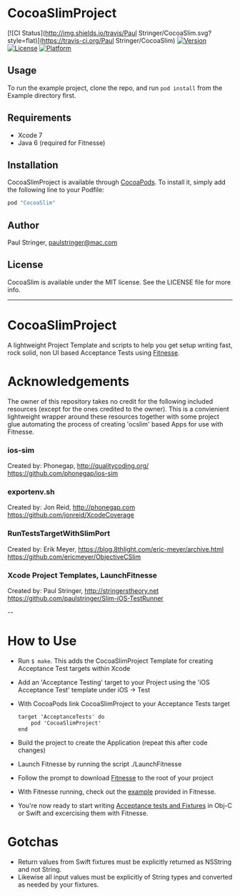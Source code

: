 # CocoaSlimProject

[![CI Status](http://img.shields.io/travis/Paul Stringer/CocoaSlim.svg?style=flat)](https://travis-ci.org/Paul Stringer/CocoaSlim)
[![Version](https://img.shields.io/cocoapods/v/CocoaSlim.svg?style=flat)](http://cocoapods.org/pods/CocoaSlim)
[![License](https://img.shields.io/cocoapods/l/CocoaSlim.svg?style=flat)](http://cocoapods.org/pods/CocoaSlim)
[![Platform](https://img.shields.io/cocoapods/p/CocoaSlim.svg?style=flat)](http://cocoapods.org/pods/CocoaSlim)

## Usage

To run the example project, clone the repo, and run `pod install` from the Example directory first.

## Requirements
- Xcode 7
- Java 6 (required for Fitnesse)


## Installation

CocoaSlimProject is available through [CocoaPods](http://cocoapods.org). To install
it, simply add the following line to your Podfile:

```ruby
pod "CocoaSlim"
```

## Author

Paul Stringer, paulstringer@mac.com

## License

CocoaSlim is available under the MIT license. See the LICENSE file for more info.


----------


# CocoaSlimProject
A lightweight Project Template and scripts to help you get setup writing fast, rock solid, non UI based Acceptance Tests using [Fitnesse](http://fitnesse.org).

# Acknowledgements
The owner of this repository takes no credit for the following included resources (except for the ones credited to the owner). This is a convienient lightweight wrapper around these resources together with some project glue automating the process of creating 'ocslim' based Apps  for use with Fitnesse.

### ios-sim

Created by: Phonegap, http://qualitycoding.org/
https://github.com/phonegap/ios-sim

### exportenv.sh

Created by: Jon Reid, http://phonegap.com
https://github.com/jonreid/XcodeCoverage

### RunTestsTargetWithSlimPort

Created by: Erik Meyer, https://blog.8thlight.com/eric-meyer/archive.html
https://github.com/ericmeyer/ObjectiveCSlim

### Xcode Project Templates, LaunchFitnesse
Created by: Paul Stringer, http://stringerstheory.net
https://github.com/paulstringer/Slim-iOS-TestRunner

--

How to Use
==========

* Run ```$ make```. This adds the CocoaSlimProject Template for creating Acceptance Test targets within Xcode
* Add an 'Acceptance Testing' target to your Project using the 'iOS Acceptance Test' template under iOS -> Test
* With CocoaPods link CocoaSlimProject to your Acceptance Tests target
    
	```
    target 'AcceptanceTests' do
	    pod 'CocoaSlimProject'
    end
	```
    
* Build the project to create the Application (repeat this after code changes)
* Launch Fitnesse by running the script ./LaunchFitnesse
* Follow the prompt to download [Fitnesse](http://www.fitnesse.org/FitNesseDownload) to the  root of your project
* With Fitnesse running, check out the [example](http://localhost:8080/CocoaSlimExamplePage) provided in Fitnesse.
* You're now ready to start writing [Acceptance tests and Fixtures](http://stringerstheory.net/acceptance-testing-with-ios/)  in Obj-C or Swift and excercising them with Fitnesse.

Gotchas
=====

* Return values from Swift fixtures must be explicitly returned as NSString and not String.
* Likewise all input values must be explicitly of String types and converted as needed by your fixtures.